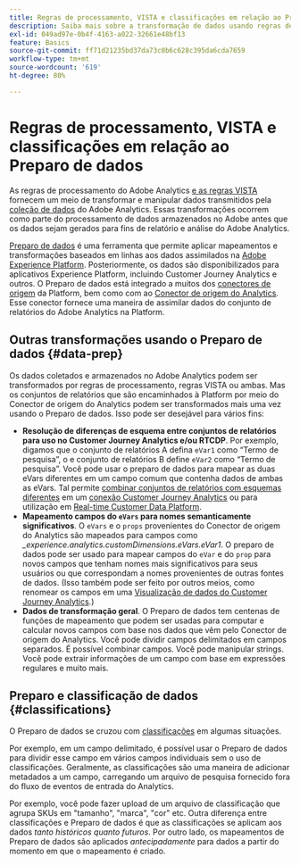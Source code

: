 ```yaml
---
title: Regras de processamento, VISTA e classificações em relação ao Preparo de dados do Conector de origem do Analytics
description: Saiba mais sobre a transformação de dados usando regras de processamento e VISTA em relação ao uso do Preparo de dados
exl-id: 049ad97e-0b4f-4163-a022-32661e48bf13
feature: Basics
source-git-commit: ff71d21235bd37da73c0b6c628c395da6cda7659
workflow-type: tm+mt
source-wordcount: '619'
ht-degree: 80%

---
```


# Regras de processamento, VISTA e classificações em relação ao Preparo de dados

As regras de processamento do Adobe Analytics [e as regras VISTA](https://experienceleague.adobe.com/docs/analytics/admin/admin-tools/processing-rules/processing-rules-configuration/processing-rule-order.html?lang=pt-BR) fornecem um meio de transformar e manipular dados transmitidos pela [coleção de dados](https://experienceleague.adobe.com/docs/analytics/analyze/reports-analytics/reporting-interface/overview-data-collection.html?lang=pt-BR) do Adobe Analytics. Essas transformações ocorrem como parte do processamento de dados armazenados no Adobe antes que os dados sejam gerados para fins de relatório e análise do Adobe Analytics.

[Preparo de dados](https://experienceleague.adobe.com/docs/experience-platform/data-prep/home.html?lang=pt-BR) é uma ferramenta que permite aplicar mapeamentos e transformações baseados em linhas aos dados assimilados na [Adobe Experience Platform](https://experienceleague.adobe.com/docs/experience-platform.html?lang=pt-BR). Posteriormente, os dados são disponibilizados para aplicativos Experience Platform, incluindo Customer Journey Analytics e outros. O Preparo de dados está integrado a muitos dos [conectores de origem](https://experienceleague.adobe.com/docs/experience-platform/sources/home.html?lang=pt-BR) da Platform, bem como com ao [Conector de origem do Analytics](https://experienceleague.adobe.com/docs/experience-platform/sources/ui-tutorials/create/adobe-applications/analytics.html?lang=pt-BR). Esse conector fornece uma maneira de assimilar dados do conjunto de relatórios do Adobe Analytics na Platform.

## Outras transformações usando o Preparo de dados {#data-prep}

Os dados coletados e armazenados no Adobe Analytics podem ser transformados por regras de processamento, regras VISTA ou ambas. Mas os conjuntos de relatórios que são encaminhados à Platform por meio do Conector de origem do Analytics podem ser transformados mais uma vez usando o Preparo de dados. Isso pode ser desejável para vários fins:

* **Resolução de diferenças de esquema entre conjuntos de relatórios para uso no Customer Journey Analytics e/ou RTCDP**. Por exemplo, digamos que o conjunto de relatórios A defina `eVar1` como “Termo de pesquisa”, o e conjunto de relatórios B define `eVar2` como “Termo de pesquisa”. Você pode usar o preparo de dados para mapear as duas eVars diferentes em um campo comum que contenha dados de ambas as eVars. Tal permite [combinar conjuntos de relatórios com esquemas diferentes](https://experienceleague.adobe.com/docs/analytics-platform/using/cja-usecases/combine-report-suites.html?lang=pt-BR) em um [conexão Customer Journey Analytics](/help/connections/overview.md) ou para utilização em [Real-time Customer Data Platform](https://experienceleague.adobe.com/docs/platform-learn/tutorials/application-services/rtcdp/understanding-the-real-time-customer-data-platform.html?lang=pt-BR).
* **Mapeamento campos do `eVars` para nomes semanticamente significativos**. O `eVars` e o `props` provenientes do Conector de origem do Analytics são mapeados para campos como _\_experience.analytics.customDimensions.eVars.eVar1_. O preparo de dados pode ser usado para mapear campos do `eVar` e do `prop` para novos campos que tenham nomes mais significativos para seus usuários ou que correspondam a nomes provenientes de outras fontes de dados. (Isso também pode ser feito por outros meios, como renomear os campos em uma [Visualização de dados do Customer Journey Analytics](/help/data-views/create-dataview.md).)
* **Dados de transformação geral**. O Preparo de dados tem centenas de funções de mapeamento que podem ser usadas para computar e calcular novos campos com base nos dados que vêm pelo Conector de origem do Analytics. Você pode dividir campos delimitados em campos separados. É possível combinar campos. Você pode manipular strings. Você pode extrair informações de um campo com base em expressões regulares e muito mais.

## Preparo e classificação de dados {#classifications}

O Preparo de dados se cruzou com [classificações](https://experienceleague.adobe.com/docs/analytics/components/classifications/c-classifications.html?lang=pt-BR) em algumas situações.

Por exemplo, em um campo delimitado, é possível usar o Preparo de dados para dividir esse campo em vários campos individuais sem o uso de classificações. Geralmente, as classificações são uma maneira de adicionar metadados a um campo, carregando um arquivo de pesquisa fornecido fora do fluxo de eventos de entrada do Analytics.

Por exemplo, você pode fazer upload de um arquivo de classificação que agrupa SKUs em &quot;tamanho&quot;, &quot;marca&quot;, &quot;cor&quot; etc. Outra diferença entre classificações e Preparo de dados é que as classificações se aplicam aos dados _tanto históricos quanto futuros_. Por outro lado, os mapeamentos de Preparo de dados são aplicados _antecipadamente_ para dados a partir do momento em que o mapeamento é criado.
